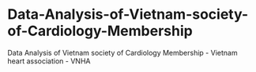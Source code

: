 # Data-Analysis-of-Vietnam-society-of-Cardiology-Membership
Data Analysis of Vietnam society of Cardiology Membership - Vietnam heart association - VNHA
